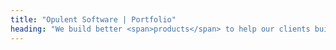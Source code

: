 ```yaml
---
title: "Opulent Software | Portfolio"
heading: "We build better <span>products</span> to help our clients build better <span>companies</span>"
---
```

